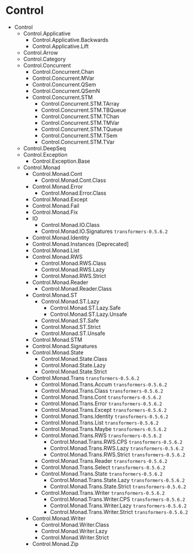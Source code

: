 # Control

- Control
  + Control.Applicative
    - Control.Applicative.Backwards
    - Control.Applicative.Lift
  * Control.Arrow
  * Control.Category
  * Control.Concurrent
    - Control.Concurrent.Chan
    - Control.Concurrent.MVar
    - Control.Concurrent.QSem
    - Control.Concurrent.QSemN
    - Control.Concurrent.STM
      - Control.Concurrent.STM.TArray
      - Control.Concurrent.STM.TBQueue
      - Control.Concurrent.STM.TChan
      - Control.Concurrent.STM.TMVar
      - Control.Concurrent.STM.TQueue
      - Control.Concurrent.STM.TSem
      - Control.Concurrent.STM.TVar
  * Control.DeepSeq
  * Control.Exception
    - Control.Exception.Base
  * Control.Monad
    - Control.Monad.Cont
      - Control.Monad.Cont.Class
    - Control.Monad.Error
      - Control.Monad.Error.Class
    - Control.Monad.Except
    - Control.Monad.Fail
    - Control.Monad.Fix
    - IO
      - Control.Monad.IO.Class
      - Control.Monad.IO.Signatures           `transformers-0.5.6.2`
    - Control.Monad.Identity
    - Control.Monad.Instances [Deprecated]
    - Control.Monad.List
    - Control.Monad.RWS
      - Control.Monad.RWS.Class
      - Control.Monad.RWS.Lazy
      - Control.Monad.RWS.Strict
    - Control.Monad.Reader
      - Control.Monad.Reader.Class
    - Control.Monad.ST
      - Control.Monad.ST.Lazy
        - Control.Monad.ST.Lazy.Safe
        - Control.Monad.ST.Lazy.Unsafe
      - Control.Monad.ST.Safe
      - Control.Monad.ST.Strict
      - Control.Monad.ST.Unsafe
    - Control.Monad.STM
    - Control.Monad.Signatures
    - Control.Monad.State
      - Control.Monad.State.Class
      - Control.Monad.State.Lazy
      - Control.Monad.State.Strict
    - Control.Monad.Trans                     `transformers-0.5.6.2`
      - Control.Monad.Trans.Accum             `transformers-0.5.6.2`
      - Control.Monad.Trans.Class             `transformers-0.5.6.2`
      - Control.Monad.Trans.Cont              `transformers-0.5.6.2`
      - Control.Monad.Trans.Error             `transformers-0.5.6.2`
      - Control.Monad.Trans.Except            `transformers-0.5.6.2`
      - Control.Monad.Trans.Identity          `transformers-0.5.6.2`
      - Control.Monad.Trans.List              `transformers-0.5.6.2`
      - Control.Monad.Trans.Maybe             `transformers-0.5.6.2`
      - Control.Monad.Trans.RWS               `transformers-0.5.6.2`
        - Control.Monad.Trans.RWS.CPS         `transformers-0.5.6.2`
        - Control.Monad.Trans.RWS.Lazy        `transformers-0.5.6.2`
        - Control.Monad.Trans.RWS.Strict      `transformers-0.5.6.2`
      - Control.Monad.Trans.Reader            `transformers-0.5.6.2`
      - Control.Monad.Trans.Select            `transformers-0.5.6.2`
      - Control.Monad.Trans.State             `transformers-0.5.6.2`
        - Control.Monad.Trans.State.Lazy      `transformers-0.5.6.2`
        - Control.Monad.Trans.State.Strict    `transformers-0.5.6.2`
      - Control.Monad.Trans.Writer            `transformers-0.5.6.2`
        - Control.Monad.Trans.Writer.CPS      `transformers-0.5.6.2`
        - Control.Monad.Trans.Writer.Lazy     `transformers-0.5.6.2`
        - Control.Monad.Trans.Writer.Strict   `transformers-0.5.6.2`
    - Control.Monad.Writer
      - Control.Monad.Writer.Class
      - Control.Monad.Writer.Lazy
      - Control.Monad.Writer.Strict
    - Control.Monad.Zip
